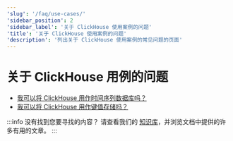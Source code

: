 ```yaml
---
'slug': '/faq/use-cases/'
'sidebar_position': 2
'sidebar_label': '关于 ClickHouse 使用案例的问题'
'title': '关于 ClickHouse 使用案例的问题'
'description': '列出关于 ClickHouse 使用案例的常见问题的页面'
---
```





# 关于 ClickHouse 用例的问题

- [我可以将 ClickHouse 用作时间序列数据库吗？](/knowledgebase/time-series)
- [我可以将 ClickHouse 用作键值存储吗？](/knowledgebase/key-value)

:::info 没有找到您要寻找的内容？
请查看我们的 [知识库](/knowledgebase/)，并浏览文档中提供的许多有用的文章。
:::
